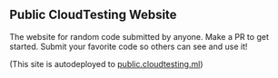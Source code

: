 ## Public CloudTesting Website
The website for random code submitted by anyone. Make a PR to get started. Submit your favorite code so others can see and use it!

(This site is autodeployed to [public.cloudtesting.ml](https://public.cloudtesting.ml))
